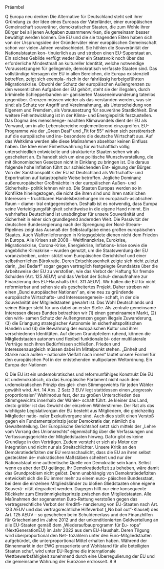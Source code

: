 Präambel
 
Q Europa neu denken
Die Alternative für Deutschland steht seit ihrer Gründung zu der Idee eines Europas der Vaterländer, einer 
europäischen Gemeinschaft souveräner, demokratischer Staaten, die zum Wohle ihrer Bürger bei all jenen 
Aufgaben zusammenwirken, die gemeinsam besser bewältigt werden können. 
Die EU und die sie tragenden Eliten haben sich von der Ursprungsidee der Gründerväter einer europäischen 
Gemeinschaft schon vor vielen Jahren verabschiedet. Sie höhlen die Souveränität der Nationalstaaten kon-
tinuierlich aus und streben einen EU-Superstaat an. Ein solches Gebilde verfügt weder über ein Staatsvolk 
noch über das erforderliche Mindestmaß an kultureller Identität, welche notwendige Voraussetzungen für 
gelingende, demokratisch verfasste Staaten sind. 
Das vollständige Versagen der EU in allen Bereichen, die Europa existenziell betreffen, zeigt sich exempla-
risch in der fahrlässig herbeigeführten Migrationskrise. Obwohl der Schutz der europäischen Außengrenzen 
zu den wesentlichen Aufgaben der EU gehört, steht sie der illegalen, durch kriminelle Schlepperbanden or-
ganisierten Masseneinwanderung tatenlos gegenüber. Grenzen müssen wieder als das verstanden werden, 
was sie sind: als Schutz vor Angriff und Vereinnahmung, als Unterscheidung von Eigenem und Fremdem, als 
Voraussetzung für souveräne Staatlichkeit. 
Eine weitere Fehlentwicklung ist in der Klima- und Energiepolitik festzustellen. Das Dogma des menschenge-
machten Klimawandels dient der EU als Vorwand, um in alle Lebensbereiche reglementierend einzugreifen. 
EU-Programme wie der „Green Deal“ und „Fit for 55“ wirken sich zerstörerisch auf die europäische und ins-
besondere die deutsche Wirtschaft aus. Auf das Weltklima werden alle diese Maßnahmen absehbar keinen 
Einfluss haben.
Die Idee einer Einheitswährung für wirtschaftlich völlig unterschiedlich entwickelte und strukturierte Staaten 
sehen wir als gescheitert an. Es handelt sich um eine politische Wunschvorstellung, die mit ökonomischen 
Gesetzen nicht in Einklang zu bringen ist. Die daraus folgende hohe Inflation führt zur schleichenden Ent-
eignung der Bürger.
Von der Sanktionspolitik der EU ist Deutschland als Wirtschafts- und Exportnation auf katastrophale Weise 
betroffen. Jegliche Dominanz außereuropäischer Großmächte in der europäischen Außen- und Sicherheits-
politik lehnen wir ab. Die Staaten Europas werden so in Konflikte hineingezogen, die nicht die ihren sind und 
ihren natürlichen Interessen – fruchtbaren Handelsbeziehungen im europäisch-asiatischen Raum – diame-
tral entgegenstehen. Deshalb ist es notwendig, dass Europa seine Verteidigungsfähigkeit schrittweise in die 
eigene Hand nimmt. Ein wehrhaftes Deutschland ist unabdingbar für unsere Souveränität und Sicherheit in 
einer sich grundlegend ändernden Welt. Die Passivität der deutschen Bundesregierung nach der Sprengung 
der Nord-Stream-Pipelines zeigt das Ausmaß der Selbstaufgabe eines großen europäischen Staates. Auch 
Waffenlieferungen in Kriegsgebiete dienen nicht dem Frieden in Europa.
Alle Krisen seit 2008 – Weltfinanzkrise, Eurokrise, Migrationskrise, Corona-Krise, Energiekrise, Inflations-
krise sowie die angebliche Klimakrise – wurden genutzt, um die Staatswerdung der EU voranzutreiben, unter-
stützt vom Europäischen Gerichtshof und einer selbstherrlichen Bürokratie. Deren Entschlossenheit zeigte 
sich nicht zuletzt darin, „bei Bedarf“ sogar gegen vertraglich festgelegte Grundsätze über die Arbeitsweise der 
EU zu verstoßen, wie das Verbot der Haftung für fremde Schulden (Art. 125 AEUV) und das Verbot der Schul-
denaufnahme zur Finanzierung des EU-Haushalts (Art. 311 AEUV). 
Wir halten die EU für nicht reformierbar und sehen sie als gescheitertes Projekt. Daher streben wir einen 
„Bund europäischer Nationen“ an, eine neu zu gründende europäische Wirtschafts- und Interessengemein-
schaft, in der die Souveränität der Mitgliedstaaten gewahrt ist. Das Wohl Deutschlands und seiner Bürger 
steht für uns dabei an erster Stelle.
Als zentrale gemeinsame Interessen dieses Bundes betrachten wir (1) einen gemeinsamen Markt, (2) den wirk-
samen Schutz der Außengrenzen gegen illegale Zuwanderung, (3) die Erlangung strategischer Autonomie 
im sicherheitspolitischen Handeln und (4) die Bewahrung der europäischen Kultur und ihrer verschiedenen 
Identitäten. Auf diesen Grundpfeilern ruhend, können die Mitgliedstaaten autonom und flexibel funktionale 
bi- oder multilaterale Verträge nach ihren Bedürfnissen schließen. Frieden und Interessenausgleich müssen 
dabei im Mittelpunkt stehen. „Einheit und Stärke nach außen – nationale Vielfalt nach innen“ lautet unsere 
Formel für den europäischen Pol in der entstehenden multipolaren Weltordnung. 
Ein Europa der Nationen
 
Q Die EU ist ein undemokratisches und reformunfähiges Konstrukt
Die EU ist undemokratisch, da das Europäische Parlament nicht nach dem urdemokratischen Prinzip des glei-
chen Stimmgewichts für jeden Wähler gewählt wird. Art. 14 Abs. 2 Satz 3 EUV legt stattdessen einen „degressiv 
proportionalen“ Wahlmodus fest, der zu großen Unterschieden des Stimmgewichts innerhalb der Wähler-
schaft führt. Je kleiner das Land, desto größer ist das Gewicht der einzelnen Wählerstimme.
Der Rat als das wichtigste Legislativorgan der EU besteht aus Mitgliedern, die gleichzeitig Mitglieder natio-
naler Exekutivorgane sind. Auch dies stellt einen Verstoß gegen ein Fundamentalprinzip jeder Demokratie 
dar, nämlich die Gewaltenteilung.
Der Europäische Gerichtshof setzt sich mittels der „Lehre vom Vorrang des Unionsrechts“ eigenmächtig über 
die Verfassungen und Verfassungsgerichte der Mitgliedstaaten hinweg. Dafür gibt es keine Grundlage in den 
Verträgen. Zudem versteht er sich als Motor der Integration und nicht nur als Streitschlichter.
Unsere Kritik an den Demokratiedefiziten der EU veranschaulicht, dass die EU an ihren selbst gesteckten de-
mokratischen Maßstäben scheitert und nur der Nationalstaat eine authentische Quelle von Demokratie sein 
kann. Selbst wenn es aber der EU gelänge, ihr Demokratiedefizit zu beheben, wäre damit das Grundproblem 
nicht gelöst. Denn unabhängig von Demokratiedefiziten entwickelt sich die EU immer mehr zu einem euro-
päischen Bundesstaat, bei dem die einzelnen Mitgliedsländer zu bloßen Gliedstaaten ohne eigene Souverä-
nität degradiert werden. Dagegen hilft nur eine konsequente Rückkehr zum Einstimmigkeitsprinzip zwischen 
den Mitgliedstaaten.
Alle Maßnahmen der sogenannten Euro-Rettung verstoßen gegen das vertragsrechtliche Verbot der Kreditfi-
nanzierung von EU-Staaten nach Art. 123 AEUV und das vertragsrechtliche Hilfeverbot („No bail out“-Klausel) 
des Art. 125 AEUV – so geschehen beim Schuldenerlass und den Finanzhilfen für Griechenland im Jahre 2012 
und der unkonditionierten Geldverteilung an alle EU-Staaten gemäß dem „Wiederaufbauprogramm für Eu-
ropa“ (NextGenerationEU) im Jahr 2022 aus dem EU-Haushalt. Deren Tilgung wird überproportional den Net-
tozahlern unter den Euro-Mitgliedstaaten aufgebürdet, die unterproportional Mittel erhalten haben. 
Während der Binnenmarkt in der EWG prosperierte und Wohlstand für alle beteiligten Staaten schuf, wird 
unter EU-Regime die internationale Wettbewerbsfähigkeit zunehmend durch eine Überregulierung der EU 
und die gemeinsame Währung der Eurozone erdrosselt.
8
9
